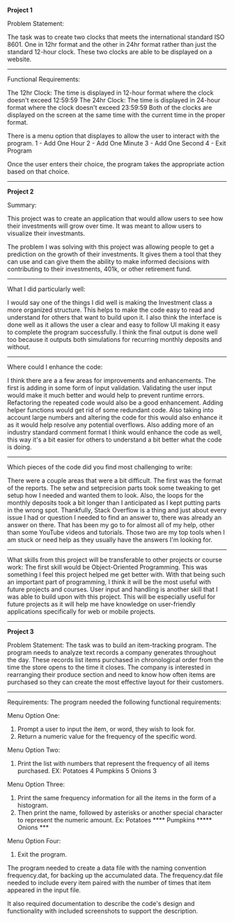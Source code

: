 **Project 1**

Problem Statement:

The task was to create two clocks that meets the international standard ISO 8601. One in 12hr format and the other in 24hr format rather than just the standard 12-hour clock. These two clocks are able to be displayed on a website.

-------------------------------------------------------------------------------------------------------------------------------

Functional Requirements:

The 12hr Clock: The time is displayed in 12-hour format where the clock doesn't exceed 12:59:59
The 24hr Clock: The time is displayed in 24-hour format where the clock doesn't exceed 23:59:59
Both of the clocks are displayed on the screen at the same time with the current time in the proper format.

There is a menu option that displayes to allow the user to interact with the program.
1 - Add One Hour
2 - Add One Minute
3 - Add One Second
4 - Exit Program

Once the user enters their choice, the program takes the appropriate action based on that choice.

-------------------------------------------------------------------------------------------------------------------------------------------------------------------------------------------------------------------------------------------------------------------------------

**Project 2**

Summary: 

This project was to create an application that would allow users to see how their investments
will grow over time. It was meant to allow users to visualize their investmants. 

The problem I was solving with this project was allowing people to get a prediction on the growth of their 
investments. It gives them a tool that they can use and can give them the ability to make informed decisions with 
contributing to their investments, 401k, or other retirement fund.

--------------------------------------------------------------------------------------------------------------------------------------------------------------

What I did particularly well:

I would say one of the things I did well is making the Investment class a more organized structure. This helps to make the
code easy to read and understand for others that want to build upon it. I also think the interface is done well as it allows
the user a clear and easy to follow UI making it easy to complete the program successfully. I think the final output is done well
too because it outputs both simulations for recurring monthly deposits and without.

--------------------------------------------------------------------------------------------------------------------------------------------------------------

Where could I enhance the code:

I think there are a a few areas for improvements and enhancements. The first is adding in some form of input validation.
Validating the user input would make it much better and would help to prevent runtime errors. Refactoring the repeated code would 
also be a good enhancement. Adding helper functions would get rid of some redundant code. Also taking into account large numbers and 
altering the code for this would also enhance it as it would help resolve any potential overflows. Also adding more of an industry standard comment format 
I think would enhance the code as well, this way it's a bit easier for others to understand a bit better what the code is doing.

--------------------------------------------------------------------------------------------------------------------------------------------------------------

Which pieces of the code did you find most challenging to write:

There were a couple areas that were a bit difficult. The first was the format of the reports. 
The setw and setprecision parts took some tweaking to get setup how I needed and wanted them to look. 
Also, the loops for the monthly deposits took a bit longer than I anticipated as I kept putting parts in the wrong spot. 
Thankfully, Stack Overflow is a thing and just about every issue I had or question I needed to find an answer to, there was already an answer on there. 
That has been my go to for almost all of my help, other than some YouTube videos and tutorials. Those two are my top tools when I am stuck or need help 
as they usually have the answers I'm looking for.

--------------------------------------------------------------------------------------------------------------------------------------------------------------

What skills from this project will be transferable to other projects or course work:
The first skill would be Object-Oriented Programming. This was something I feel this project helped me get better with. 
With that being such an important part of programming, I think it will be the most useful with future projects and courses. 
User input and handling is another skill that I was able to build upon with this project. This will be especially useful for 
future projects as it will help me have knowledge on user-friendly applications specifically for web or mobile projects.


-------------------------------------------------------------------------------------------------------------------------------------------------------------------------------------------------------------------------------------------------------------------------------

**Project 3**

Problem Statement:
The task was to build an item-tracking program. The program needs to analyze text records a company generates throughout the day. These records list items purchased in chronological order from the time the store opens to the time it closes. The company is interested in rearranging their produce section and need to know how often items are purchased so they can create the most effective layout for their customers.

--------------------------------------------------------------------------------------------------------------------------------

Requirements:
The program needed the following functional requirements:

Menu Option One:
1. Prompt a user to input the item, or word, they wish to look for.
2. Return a numeric value for the frequency of the specific word.

Menu Option Two:
1. Print the list with numbers that represent the frequency of all items purchased.
   EX: Potatoes 4
       Pumpkins 5
       Onions 3

Menu Option Three:
1. Print the same frequency information for all the items in the form of a histogram.
2. Then print the name, followed by asterisks or another special character to represent the numeric amount.
   Ex: Potatoes ****
       Pumpkins *****
       Onions ***

Menu Option Four:
1. Exit the program.

The program needed to create a data file with the naming convention frequency.dat, for backing up the accumulated data. The frequency.dat file needed to include every item paired with the number of times that item appeared in the input file.


It also required documentation to describe the code's design and functionality with included screenshots to support the description.

